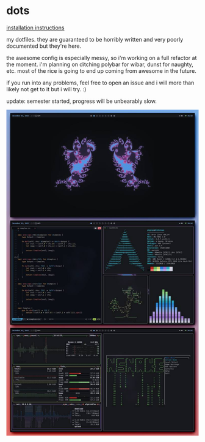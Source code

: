 # dots

[installation instructions](install.md)

my dotfiles. they are guaranteed to be horribly written and very poorly documented but they're here.

the awesome config is especially messy, so i'm working on a full refactor at the moment. i'm planning on ditching polybar for wibar, dunst for naughty, etc. most of the rice is going to end up coming from awesome in the future.

if you run into any problems, feel free to open an issue and i will more than likely not get to it but i will try. :)

update: semester started, progress will be unbearably slow.

![Image](screenshots/dec-rice/photo_2022-12-02_09-55-09.jpg)
